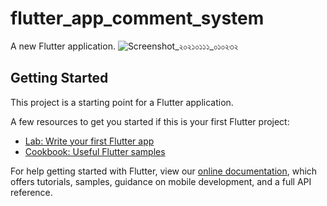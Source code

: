# flutter_app_comment_system

A new Flutter application.
![Screenshot_২০২১০১১১_০১০২৩২](https://user-images.githubusercontent.com/49833043/104132643-e6663080-53a8-11eb-8a1d-bea9ed26ffa2.png)

## Getting Started

This project is a starting point for a Flutter application.

A few resources to get you started if this is your first Flutter project:

- [Lab: Write your first Flutter app](https://flutter.dev/docs/get-started/codelab)
- [Cookbook: Useful Flutter samples](https://flutter.dev/docs/cookbook)

For help getting started with Flutter, view our
[online documentation](https://flutter.dev/docs), which offers tutorials,
samples, guidance on mobile development, and a full API reference.
